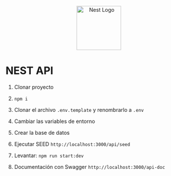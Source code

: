 <p align="center">
  <a href="http://nestjs.com/" target="blank"><img src="https://nestjs.com/img/logo-small.svg" width="120" alt="Nest Logo" /></a>
</p>


# NEST API
1. Clonar proyecto
2. ```npm i```
3. Clonar el archivo ```.env.template``` y renombrarlo a ```.env```
4. Cambiar las variables de entorno
5. Crear la base de datos
6. Ejecutar SEED 
```http://localhost:3000/api/seed```

7. Levantar: ```npm run start:dev```

8. Documentación con Swagger 
```http://localhost:3000/api-doc```